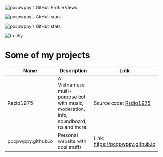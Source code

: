 ![poqpwppy's GitHub Profile Views](https://komarev.com/ghpvc/?username=poqpwppy&color=ff69b4)

![poqpwppy's GitHub stats](https://github-readme-stats.vercel.app/api/top-langs/?username=poqpwppy&theme=tokyonight&layout=compact)

![poqpwppy's GitHub stats](https://github-readme-stats.vercel.app/api?username=poqpwppy&theme=tokyonight&count_private=true)

![trophy](https://github-profile-trophy.vercel.app/?username=ryo-ma&theme=onedark)

 

# Some of my projects
| Name | Description | Link |
|------|------|-----------|
| Radio1975 | A Vietnamese multi-purpose bot with music, moderation, info, soundboard, tts and more! | Source code: [Radio1975](https://github.com/poqpwppy/Radio1975) |
| poqpwppy.github.io | Personal website with cool stuffs | Link: https://poqpwppy.github.io |
